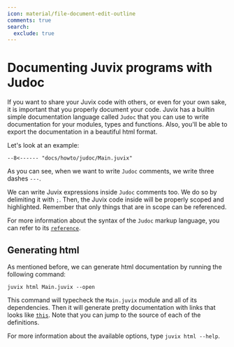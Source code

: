 ```yaml
---
icon: material/file-document-edit-outline
comments: true
search:
  exclude: true
---
```


# Documenting Juvix programs with Judoc

If you want to share your Juvix code with others, or even for your own sake, it
is important that you properly document your code. Juvix has a builtin simple
documentation language called `Judoc` that you can use to write documentation
for your modules, types and functions. Also, you'll be able to export the
documentation in a beautiful html format.

Let's look at an example:
```text
--8<------ "docs/howto/judoc/Main.juvix"
```

As you can see, when we want to write `Judoc` comments, we write three dashes `---`.

We can write Juvix expressions inside `Judoc` comments too. We do so by
delimiting it with `;`. Then, the Juvix code inside will be properly scoped and
highlighted. Remember that only things that are in scope can be referenced.

For more information about the syntax of the `Judoc` markup language, you can
refer to its [`reference`](../reference/judoc.md).

## Generating html
As mentioned before, we can generate html documentation by running the following command:
```
juvix html Main.juvix --open
```
This command will typecheck the `Main.juvix` module and all of its dependencies. Then it will generate
pretty documentation with links that looks like [`this`](https://anoma.github.io/juvix-stdlib/Stdlib.Data.List.Base.html). Note that you can jump to the source of each of the definitions.

For more information about the available options, type `juvix html --help`.
